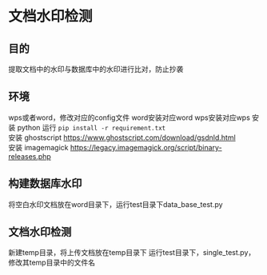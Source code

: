# **文档水印检测**
## 目的 ##
提取文档中的水印与数据库中的水印进行比对，防止抄袭
 ## 环境
 wps或者word，修改对应的config文件 word安装对应word wps安装对应wps 
 安装 python
 运行 `pip install -r requirement.txt`  
 安装 ghostscript https://www.ghostscript.com/download/gsdnld.html  
 安装 imagemagick https://legacy.imagemagick.org/script/binary-releases.php
 ## 构建数据库水印
 将空白水印文档放在word目录下，运行test目录下data_base_test.py
## 文档水印检测
新建temp目录，将上传文档放在temp目录下
运行test目录下，single_test.py，修改其temp目录中的文件名
 
 
  
